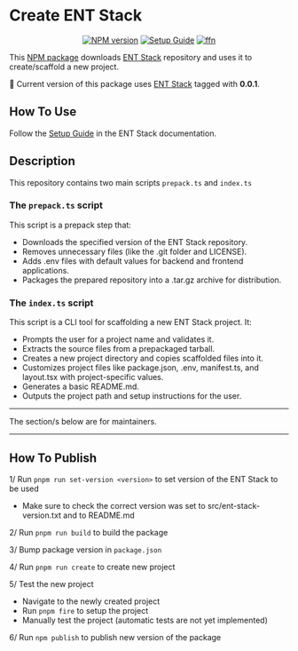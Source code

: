 # Create ENT Stack

<div align="center">

[![NPM version][npm-image]][npm-url] [![Setup Guide][setup-guide-image]][setup-guide-url] [![ffn][documentation-image]][documentation-url]

</div>

This <a href="https://www.npmjs.com/package/create-ent-stack" target="_blank">NPM package</a> downloads <a href="https://github.com/ironexdev/ent-stack" target="_blank">ENT Stack</a> repository and uses it to create/scaffold a new project.

🔀 Current version of this package uses <a href="https://github.com/ironexdev/ent-stack" target="_blank">ENT Stack</a> tagged with **0.0.1**.

## How To Use

Follow the <a href="https://ironexdev.github.io/ent-stack-documentation/ent-stack/setup/" target="_blank">Setup Guide</a> in the ENT Stack documentation.

## Description

This repository contains two main scripts `prepack.ts` and `index.ts`

### The `prepack.ts` script

This script is a prepack step that:
- Downloads the specified version of the ENT Stack repository.
- Removes unnecessary files (like the .git folder and LICENSE).
- Adds .env files with default values for backend and frontend applications.
- Packages the prepared repository into a .tar.gz archive for distribution.

### The `index.ts` script

This script is a CLI tool for scaffolding a new ENT Stack project. It:
- Prompts the user for a project name and validates it.
- Extracts the source files from a prepackaged tarball.
- Creates a new project directory and copies scaffolded files into it.
- Customizes project files like package.json, .env, manifest.ts, and layout.tsx with project-specific values.
- Generates a basic README.md.
- Outputs the project path and setup instructions for the user.

---

The section/s below are for maintainers.

---

## How To Publish

1/ Run `pnpm run set-version <version>` to set version of the ENT Stack to be used
- Make sure to check the correct version was set to src/ent-stack-version.txt and to README.md

2/ Run `pnpm run build` to build the package

3/ Bump package version in `package.json`

4/ Run `pnpm run create` to create new project

5/ Test the new project
- Navigate to the newly created project
- Run `pnpm fire` to setup the project
- Manually test the project (automatic tests are not yet implemented)

6/ Run `npm publish` to publish new version of the package

[npm-url]: https://www.npmjs.com/package/create-ent-stack
[npm-image]: https://img.shields.io/npm/v/create-ent-stack?color=b45bf5&logoColor=0b7285

[setup-guide-url]: https://ironexdev.github.io/ent-stack-documentation/ent-stack/setup/
[setup-guide-image]: https://img.shields.io/badge/setup_guide-726fff

[documentation-url]: https://ironexdev.github.io/ent-stack-documentation/ent-stack/documentation
[documentation-image]: https://img.shields.io/badge/documentation-726fff